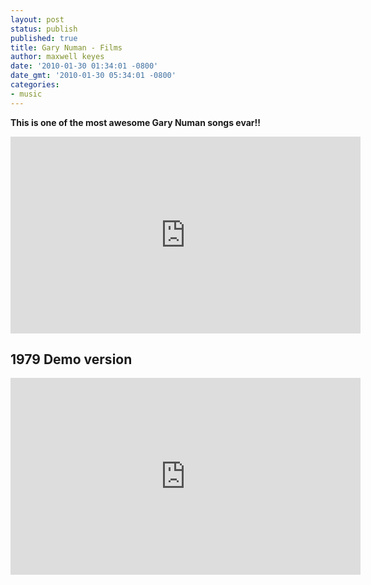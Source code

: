 ```yaml
---
layout: post
status: publish
published: true
title: Gary Numan - Films
author: maxwell keyes
date: '2010-01-30 01:34:01 -0800'
date_gmt: '2010-01-30 05:34:01 -0800'
categories:
- music
---
```


__This is one of the most awesome Gary Numan songs evar!!__

<iframe width="560" height="315" src="https://www.youtube.com/embed/PJfLe2e1ZXs" frameborder="0" allowfullscreen></iframe>

## 1979 Demo version

<iframe width="560" height="315" src="https://www.youtube.com/embed/PRxwLhavxSA" frameborder="0" allowfullscreen></iframe>